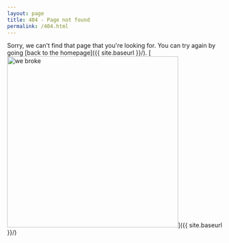 ```yaml
---
layout: page
title: 404 - Page not found
permalink: /404.html
---
```


Sorry, we can't find that page that you're looking for. You can try again by going [back to the homepage]({{ site.baseurl }}/).
[<img src="{{ site.baseurl }}/images/404.jpg" alt="we broke" style="width: 400px;"/>]({{ site.baseurl }}/)
